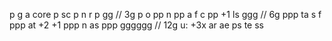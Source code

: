 p g a core
p sc
p n r
p gg // 3g
p o
pp n
pp a f c
pp +1 ls ggg // 6g
ppp ta s f
ppp at +2 +1
ppp n as
ppp gggggg // 12g
u: +3x ar ae ps te ss
